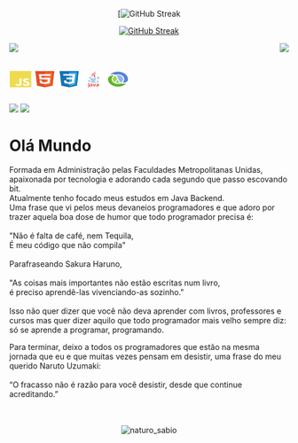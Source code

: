 <p align="center"
   
[![GitHub Streak](https://github.com/ldsleticia/gamaPanAcademyJavaBasico/blob/main/panGamaAcademy/assets/download20211104220102.png)

</p>


<p align="center"
        
[![GitHub Streak](http://github-readme-streak-stats.herokuapp.com?user=ldsleticia&theme=blue-green&date_format=M%20j%5B%2C%20Y%5D)](https://git.io/streak-stats)

</p>

<p align="left">
  <img width="350px" align="left" src="https://github-readme-stats.vercel.app/api/top-langs/?username=ldsleticia&hide=html&layout=compact&theme=github_dark" />
</p>

<p align="right">
   <img width="400px" align="rigth" src="https://github-readme-stats.vercel.app/api?username=ldsleticia&show_icons=true&theme=github_dark" />
</p>

<div style="display: inline_block"><br>
  <img align="center" alt="Leticia-Js" height="30" width="40" src="https://raw.githubusercontent.com/devicons/devicon/master/icons/javascript/javascript-plain.svg">
  <img align="center" alt="Leticia-HTML" height="30" width="40" src="https://raw.githubusercontent.com/devicons/devicon/master/icons/html5/html5-original.svg">
  <img align="center" alt="Leticia-CSS" height="30" width="40" src="https://raw.githubusercontent.com/devicons/devicon/master/icons/css3/css3-original.svg">
  <img align="center" alt="Leticia-Java" height="30" width="40" src="https://github.com/devicons/devicon/blob/master/icons/java/java-original-wordmark.svg">
  <img align="center" alt="Leticia-Clojure" height="30" width="40" src="https://github.com/devicons/devicon/blob/master/icons/clojure/clojure-original.svg">
</div>

##

<div> 
  <a href = "mailto:lds.leticia.dos.santos@gmail.com"><img src="https://img.shields.io/badge/-Gmail-%23333?style=for-the-badge&logo=gmail&logoColor=white" target="_blank"></a>
  <a href="https://www.linkedin.com/in/let%C3%ADcia-dos-santos/" target="_blank"><img src="https://img.shields.io/badge/-LinkedIn-%230077B5?style=for-the-badge&logo=linkedin&logoColor=white" target="_blank"></a> 


# Olá Mundo

  Formada em Administração pelas Faculdades Metropolitanas Unidas, apaixonada por tecnologia e adorando cada segundo que passo escovando bit. <br>
  Atualmente tenho focado meus estudos em Java Backend. <br>
  Uma frase que vi pelos meus devaneios programadores e que adoro por trazer aquela boa dose de humor que todo programador precisa é:<br>     
  "Não é falta de café, nem Tequila,<br>
  É meu código que não compila" <br><br>
  Parafraseando Sakura Haruno, <br><br>
  "As coisas mais importantes não estão escritas num livro, <br>
  é preciso aprendê-las vivenciando-as sozinho."<br><br>
  Isso não quer dizer que você não deva aprender com livros, professores e cursos mas quer dizer aquilo que todo programador mais velho sempre diz: só se aprende a programar, programando.<br>
       
   Para terminar, deixo a todos os programadores que estão na mesma jornada que eu e que muitas vezes pensam em desistir, uma frase do meu querido Naruto Uzumaki: <br><br>
   “O fracasso não é razão para você desistir, desde que continue acreditando.”<br><br><br>
           
 <p align="center" 
       
![naturo_sabio](https://user-images.githubusercontent.com/34607590/102846507-e9e04a80-43ee-11eb-8fc6-71c93368f879.gif)
       </p>

